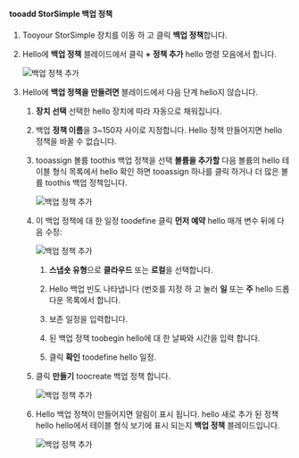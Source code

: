 <!--author=alkohli last changed: 02/10/17-->

#### <a name="tooadd-a-storsimple-backup-policy"></a>tooadd StorSimple 백업 정책

1. Tooyour StorSimple 장치를 이동 하 고 클릭 **백업 정책**합니다.

2. Hello에 **백업 정책** 블레이드에서 클릭 **+ 정책 추가** hello 명령 모음에서 합니다.
   
    ![백업 정책 추가](./media/storsimple-8000-add-backup-policy-u2/addbupol1.png)

3. Hello에 **백업 정책을 만들려면** 블레이드에서 다음 단계 hello지 않습니다.
   
   1. **장치 선택** 선택한 hello 장치에 따라 자동으로 채워집니다.
   
   2. 백업 **정책 이름**을 3~150자 사이로 지정합니다. Hello 정책 만들어지면 hello 정책을 바꿀 수 없습니다.
       
   3. tooassign 볼륨 toothis 백업 정책을 선택 **볼륨을 추가할** 다음 볼륨의 hello 테이블 형식 목록에서 hello 확인 하면 tooassign 하나를 클릭 하거나 더 많은 볼륨 toothis 백업 정책입니다.

       ![백업 정책 추가](./media/storsimple-8000-add-backup-policy-u2/addbupol2.png)

   4. 이 백업 정책에 대 한 일정 toodefine 클릭 **먼저 예약** hello 매개 변수 뒤에 다음 수정:

       ![백업 정책 추가](./media/storsimple-8000-add-backup-policy-u2/addbupol3.png)

       1. **스냅숏 유형**으로 **클라우드** 또는 **로컬**을 선택합니다.

       2. Hello 백업 빈도 나타냅니다 (번호를 지정 하 고 눌러 **일** 또는 **주** hello 드롭 다운 목록에서 합니다.

       3. 보존 일정을 입력합니다.

       4. 된 백업 정책 toobegin hello에 대 한 날짜와 시간을 입력 합니다.

       5. 클릭 **확인** toodefine hello 일정.

   5. 클릭 **만들기** toocreate 백업 정책 합니다.

       ![백업 정책 추가](./media/storsimple-8000-add-backup-policy-u2/addbupol4.png)
   
   6. Hello 백업 정책이 만들어지면 알림이 표시 됩니다. hello 새로 추가 된 정책 hello hello에서 테이블 형식 보기에 표시 되는지 **백업 정책** 블레이드입니다.

       ![백업 정책 추가](./media/storsimple-8000-add-backup-policy-u2/addbupol7.png)

